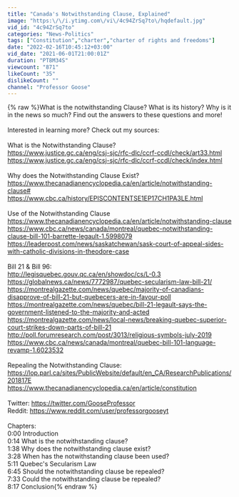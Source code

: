 ```yaml
---
title: "Canada's Notwithstanding Clause, Explained"
image: "https:\/\/i.ytimg.com\/vi\/4c94ZrSq7to\/hqdefault.jpg"
vid_id: "4c94ZrSq7to"
categories: "News-Politics"
tags: ["Constitution","charter","charter of rights and freedoms"]
date: "2022-02-16T10:45:12+03:00"
vid_date: "2021-06-01T21:00:01Z"
duration: "PT8M34S"
viewcount: "871"
likeCount: "35"
dislikeCount: ""
channel: "Professor Goose"
---
```

{% raw %}What is the notwithstanding Clause? What is its history? Why is it in the news so much? Find out the answers to these questions and more!<br /><br />Interested in learning more? Check out my sources:<br /><br />What is the Notwithstanding Clause?<br /><a rel="nofollow" target="blank" href="https://www.justice.gc.ca/eng/csj-sjc/rfc-dlc/ccrf-ccdl/check/art33.html">https://www.justice.gc.ca/eng/csj-sjc/rfc-dlc/ccrf-ccdl/check/art33.html</a><br /><a rel="nofollow" target="blank" href="https://www.justice.gc.ca/eng/csj-sjc/rfc-dlc/ccrf-ccdl/check/index.html">https://www.justice.gc.ca/eng/csj-sjc/rfc-dlc/ccrf-ccdl/check/index.html</a><br /><br />Why does the Notwithstanding Clause Exist?<br /><a rel="nofollow" target="blank" href="https://www.thecanadianencyclopedia.ca/en/article/notwithstanding-clause#">https://www.thecanadianencyclopedia.ca/en/article/notwithstanding-clause#</a> <br /><a rel="nofollow" target="blank" href="https://www.cbc.ca/history/EPISCONTENTSE1EP17CH1PA3LE.html">https://www.cbc.ca/history/EPISCONTENTSE1EP17CH1PA3LE.html</a><br /><br />Use of the Notwithstanding Clause<br /><a rel="nofollow" target="blank" href="https://www.thecanadianencyclopedia.ca/en/article/notwithstanding-clause">https://www.thecanadianencyclopedia.ca/en/article/notwithstanding-clause</a> <br /><a rel="nofollow" target="blank" href="https://www.cbc.ca/news/canada/montreal/quebec-notwithstanding-clause-bill-101-barrette-legault-1.5998079">https://www.cbc.ca/news/canada/montreal/quebec-notwithstanding-clause-bill-101-barrette-legault-1.5998079</a> <br /><a rel="nofollow" target="blank" href="https://leaderpost.com/news/saskatchewan/sask-court-of-appeal-sides-with-catholic-divisions-in-theodore-case">https://leaderpost.com/news/saskatchewan/sask-court-of-appeal-sides-with-catholic-divisions-in-theodore-case</a> <br /><br />Bill 21 &amp; Bill 96:<br /><a rel="nofollow" target="blank" href="http://legisquebec.gouv.qc.ca/en/showdoc/cs/L-0.3">http://legisquebec.gouv.qc.ca/en/showdoc/cs/L-0.3</a> <br /><a rel="nofollow" target="blank" href="https://globalnews.ca/news/7772987/quebec-secularism-law-bill-21/">https://globalnews.ca/news/7772987/quebec-secularism-law-bill-21/</a> <br /><a rel="nofollow" target="blank" href="https://montrealgazette.com/news/quebec/majority-of-canadians-disapprove-of-bill-21-but-quebecers-are-in-favour-poll">https://montrealgazette.com/news/quebec/majority-of-canadians-disapprove-of-bill-21-but-quebecers-are-in-favour-poll</a> <br /><a rel="nofollow" target="blank" href="https://montrealgazette.com/news/quebec/bill-21-legault-says-the-government-listened-to-the-majority-and-acted">https://montrealgazette.com/news/quebec/bill-21-legault-says-the-government-listened-to-the-majority-and-acted</a> <br /><a rel="nofollow" target="blank" href="https://montrealgazette.com/news/local-news/breaking-quebec-superior-court-strikes-down-parts-of-bill-21">https://montrealgazette.com/news/local-news/breaking-quebec-superior-court-strikes-down-parts-of-bill-21</a> <br /><a rel="nofollow" target="blank" href="http://poll.forumresearch.com/post/3013/religious-symbols-july-2019">http://poll.forumresearch.com/post/3013/religious-symbols-july-2019</a> <br /><a rel="nofollow" target="blank" href="https://www.cbc.ca/news/canada/montreal/quebec-bill-101-language-revamp-1.6023532">https://www.cbc.ca/news/canada/montreal/quebec-bill-101-language-revamp-1.6023532</a> <br /><br />Repealing the Notwithstanding Clause:<br /><a rel="nofollow" target="blank" href="https://lop.parl.ca/sites/PublicWebsite/default/en_CA/ResearchPublications/201817E">https://lop.parl.ca/sites/PublicWebsite/default/en_CA/ResearchPublications/201817E</a>  <br /><a rel="nofollow" target="blank" href="https://www.thecanadianencyclopedia.ca/en/article/constitution">https://www.thecanadianencyclopedia.ca/en/article/constitution</a><br /><br />Twitter: <a rel="nofollow" target="blank" href="https://twitter.com/GooseProfessor">https://twitter.com/GooseProfessor</a><br />Reddit: <a rel="nofollow" target="blank" href="https://www.reddit.com/user/professorgooseyt">https://www.reddit.com/user/professorgooseyt</a><br /><br />Chapters:<br />0:00 Introduction<br />0:14 What is the notwithstanding clause?<br />1:38 Why does the notwithstanding clause exist?<br />3:28 When has the notwithstanding clause been used?<br />5:11 Quebec's Secularism Law<br />6:45 Should the notwithstanding clause be repealed?<br />7:33 Could the notwithstanding clause be repealed?<br />8:17 Conclusion{% endraw %}
